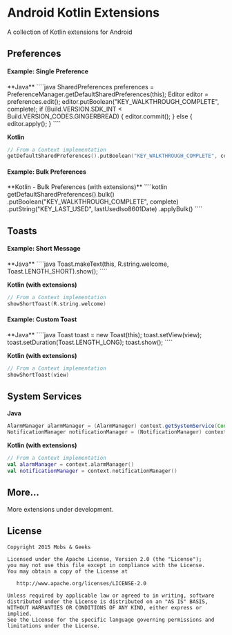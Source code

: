 Android Kotlin Extensions
=========================
A collection of Kotlin extensions for Android

Preferences
-------------------------
<h4>Example: Single Preference</h4>
**Java**
````java
SharedPreferences preferences = PreferenceManager.getDefaultSharedPreferences(this);
Editor editor = preferences.edit();
editor.putBoolean("KEY_WALKTHROUGH_COMPLETE", complete);
if (Build.VERSION.SDK_INT < Build.VERSION_CODES.GINGERBREAD) {
  editor.commit();
} else {
  editor.apply();
}
````

**Kotlin**
````kotlin
// From a Context implementation
getDefaultSharedPreferences().putBoolean("KEY_WALKTHROUGH_COMPLETE", complete)
````

<h4>Example: Bulk Preferences</h4>
**Kotlin - Bulk Preferences (with extensions)**
````kotlin
getDefaultSharedPreferences().bulk()
  .putBoolean("KEY_WALKTHROUGH_COMPLETE", complete)
  .putString("KEY_LAST_USED", lastUsedIso8601Date)
  .applyBulk()
````

Toasts
-------------------------
<h4>Example: Short Message</h4>
**Java**
````java
Toast.makeText(this, R.string.welcome, Toast.LENGTH_SHORT).show();
````

**Kotlin (with extensions)**
````kotlin
// From a Context implementation
showShortToast(R.string.welcome)
````

<h4>Example: Custom Toast</h4>
**Java**
````java
Toast toast = new Toast(this);
toast.setView(view);
toast.setDuration(Toast.LENGTH_LONG);
toast.show();
````

**Kotlin (with extensions)**
````kotlin
// From a Context implementation
showShortToast(view)
````

System Services
-------------------------
**Java**
````java
AlarmManager alarmManager = (AlarmManager) context.getSystemService(Context.ALARM_SERVICE);
NotificationManager notificationManager = (NotificationManager) context.getSystemService(Context.NOTIFICATION_SERVICE);
````

**Kotlin (with extensions)**
````kotlin
// From a Context implementation
val alarmManager = context.alarmManager()
val notificationManager = context.notificationManager()
````

More...
-------------------------
More extensions under development.

License
-------------------------
    Copyright 2015 Mobs & Geeks

    Licensed under the Apache License, Version 2.0 (the "License");
    you may not use this file except in compliance with the License.
    You may obtain a copy of the License at

       http://www.apache.org/licenses/LICENSE-2.0

    Unless required by applicable law or agreed to in writing, software
    distributed under the License is distributed on an "AS IS" BASIS,
    WITHOUT WARRANTIES OR CONDITIONS OF ANY KIND, either express or implied.
    See the License for the specific language governing permissions and
    limitations under the License.
